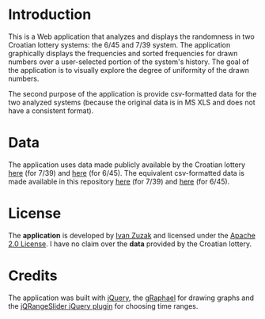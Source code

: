 # Introduction

This is a Web application that analyzes and displays the randomness in two Croatian lottery systems: the 6/45 and 7/39 system. The application graphically displays the frequencies and sorted frequencies for drawn numbers over a user-selected portion of the system's history. The goal of the application is to visually explore the degree of uniformity of the drawn numbers.

The second purpose of the application is provide csv-formatted data for the two analyzed systems (because the original data is in MS XLS and does not have a consistent format).

# Data

The application uses data made publicly available by the Croatian lottery [here](https://www.lutrija.hr/cms/Loto7Arhiva) (for 7/39) and [here](https://www.lutrija.hr/cms/Loto6Arhiva) (for 6/45). The equivalent csv-formatted data is made available in this repository [here](https://github.com/izuzak/cro_lotto_analysis/blob/master/7_39.txt) (for 7/39) and [here](https://github.com/izuzak/cro_lotto_analysis/blob/master/6_45.txt) (for 6/45).

# License

The **application** is developed by [Ivan Zuzak](http://ivanzuzak.info) and licensed under the [Apache 2.0 License](https://github.com/izuzak/cro_lotto_analysis/blob/master/LICENSE.markdown). I have no claim over the **data** provided by the Croatian lottery.

# Credits

The application was built with [jQuery](https://github.com/jquery/jquery), the [gRaphael](http://g.raphaeljs.com/) for drawing graphs and the [jQRangeSlider jQuery plugin](https://github.com/ghusse/jQRangeSlider) for choosing time ranges.
